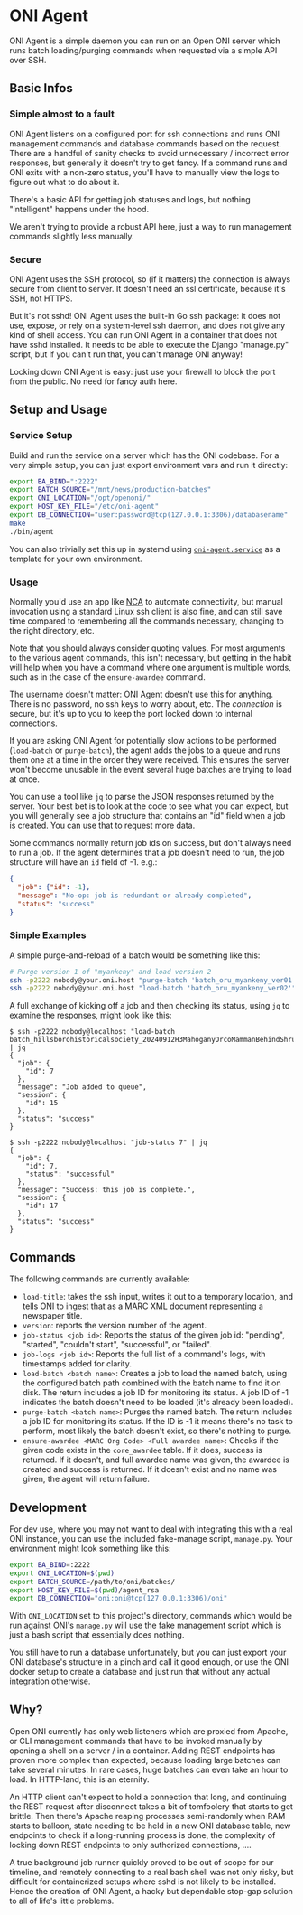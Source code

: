 # ONI Agent

ONI Agent is a simple daemon you can run on an Open ONI server which runs batch
loading/purging commands when requested via a simple API over SSH.

## Basic Infos

### Simple almost to a fault

ONI Agent listens on a configured port for ssh connections and runs ONI
management commands and database commands based on the request. There are a
handful of sanity checks to avoid unnecessary / incorrect error responses, but
generally it doesn't try to get fancy. If a command runs and ONI exits with a
non-zero status, you'll have to manually view the logs to figure out what to do
about it.

There's a basic API for getting job statuses and logs, but nothing
"intelligent" happens under the hood.

We aren't trying to provide a robust API here, just a way to run management
commands slightly less manually.

### Secure

ONI Agent uses the SSH protocol, so (if it matters) the connection is always
secure from client to server. It doesn't need an ssl certificate, because it's
SSH, not HTTPS.

But it's not sshd! ONI Agent uses the built-in Go ssh package: it does not use,
expose, or rely on a system-level ssh daemon, and does not give any kind of
shell access. You can run ONI Agent in a container that does not have sshd
installed. It needs to be able to execute the Django "manage.py" script, but
if you can't run that, you can't manage ONI anyway!

Locking down ONI Agent is easy: just use your firewall to block the port from
the public. No need for fancy auth here.

## Setup and Usage

### Service Setup

Build and run the service on a server which has the ONI codebase. For a very
simple setup, you can just export environment vars and run it directly:

```bash
export BA_BIND=":2222"
export BATCH_SOURCE="/mnt/news/production-batches"
export ONI_LOCATION="/opt/openoni/"
export HOST_KEY_FILE="/etc/oni-agent"
export DB_CONNECTION="user:password@tcp(127.0.0.1:3306)/databasename"
make
./bin/agent
```

You can also trivially set this up in systemd using
[`oni-agent.service`](oni-agent.service) as a template for your own
environment.

### Usage

Normally you'd use an app like [NCA][nca] to automate connectivity, but manual
invocation using a standard Linux ssh client is also fine, and can still save
time compared to remembering all the commands necessary, changing to the right
directory, etc.

Note that you should always consider quoting values. For most arguments to the
various agent commands, this isn't necessary, but getting in the habit will
help when you have a command where one argument is multiple words, such as in
the case of the `ensure-awardee` command.

The username doesn't matter: ONI Agent doesn't use this for anything. There is
no password, no ssh keys to worry about, etc. The *connection* is secure, but
it's up to you to keep the port locked down to internal connections.

If you are asking ONI Agent for potentially slow actions to be performed
(`load-batch` or `purge-batch`), the agent adds the jobs to a queue and runs
them one at a time in the order they were received. This ensures the server
won't become unusable in the event several huge batches are trying to load at
once.

You can use a tool like `jq` to parse the JSON responses returned by the
server. Your best bet is to look at the code to see what you can expect, but
you will generally see a job structure that contains an "id" field when a job
is created. You can use that to request more data.

Some commands normally return job ids on success, but don't always need to run
a job. If the agent determines that a job doesn't need to run, the job
structure will have an `id` field of -1. e.g.:

```json
{
  "job": {"id": -1},
  "message": "No-op: job is redundant or already completed",
  "status": "success"
}
```

[nca]: <https://github.com/uoregon-libraries/newspaper-curation-app>

### Simple Examples

A simple purge-and-reload of a batch would be something like this:

```bash
# Purge version 1 of "myankeny" and load version 2
ssh -p2222 nobody@your.oni.host "purge-batch 'batch_oru_myankeny_ver01'"
ssh -p2222 nobody@your.oni.host "load-batch 'batch_oru_myankeny_ver02'"
```

A full exchange of kicking off a job and then checking its status, using `jq`
to examine the responses, might look like this:

```
$ ssh -p2222 nobody@localhost "load-batch batch_hillsborohistoricalsociety_20240912H3MahoganyOrcoMammanBehindShrubs_ver01" | jq
{
  "job": {
    "id": 7
  },
  "message": "Job added to queue",
  "session": {
    "id": 15
  },
  "status": "success"
}

$ ssh -p2222 nobody@localhost "job-status 7" | jq
{
  "job": {
    "id": 7,
    "status": "successful"
  },
  "message": "Success: this job is complete.",
  "session": {
    "id": 17
  },
  "status": "success"
}
```

## Commands

The following commands are currently available:

- `load-title`: takes the ssh input, writes it out to a temporary location, and
  tells ONI to ingest that as a MARC XML document representing a newspaper
  title.
- `version`: reports the version number of the agent.
- `job-status <job id>`: Reports the status of the given job id: "pending",
  "started", "couldn't start", "successful", or "failed".
- `job-logs <job id>`: Reports the full list of a command's logs, with
  timestamps added for clarity.
- `load-batch <batch name>`: Creates a job to load the named batch, using the
  configured batch path combined with the batch name to find it on disk. The
  return includes a job ID for monitoring its status. A job ID of -1 indicates
  the batch doesn't need to be loaded (it's already been loaded).
- `purge-batch <batch name>`: Purges the named batch. The return includes a job
  ID for monitoring its status. If the ID is -1 it means there's no task to
  perform, most likely the batch doesn't exist, so there's nothing to purge.
- `ensure-awardee <MARC Org Code> <Full awardee name>`: Checks if the given
  code exists in the `core_awardee` table. If it does, success is returned. If
  it doesn't, and full awardee name was given, the awardee is created and
  success is returned. If it doesn't exist and no name was given, the agent
  will return failure.

## Development

For dev use, where you may not want to deal with integrating this with a real
ONI instance, you can use the included fake-manage script, `manage.py`. Your
environment might look something like this:

```bash
export BA_BIND=:2222
export ONI_LOCATION=$(pwd)
export BATCH_SOURCE=/path/to/oni/batches/
export HOST_KEY_FILE=$(pwd)/agent_rsa
export DB_CONNECTION="oni:oni@tcp(127.0.0.1:3306)/oni"
```

With `ONI_LOCATION` set to this project's directory, commands which would be
run against ONI's `manage.py` will use the fake management script which is just
a bash script that essentially does nothing.

You still have to run a database unfortunately, but you can just export your
ONI database's structure in a pinch and call it good enough, or use the ONI
docker setup to create a database and just run that without any actual
integration otherwise.

## Why?

Open ONI currently has only web listeners which are proxied from Apache, or CLI
management commands that have to be invoked manually by opening a shell on a
server / in a container. Adding REST endpoints has proven more complex than
expected, because loading large batches can take several minutes. In rare cases,
huge batches can even take an hour to load. In HTTP-land, this is an eternity.

An HTTP client can't expect to hold a connection that long, and continuing the
REST request after disconnect takes a bit of tomfoolery that starts to get
brittle. Then there's Apache reaping processes semi-randomly when RAM starts to
balloon, state needing to be held in a new ONI database table, new endpoints to
check if a long-running process is done, the complexity of locking down REST
endpoints to only authorized connections, ....

A true background job runner quickly proved to be out of scope for our
timeline, and remotely connecting to a real bash shell was not only risky, but
difficult for containerized setups where sshd is not likely to be installed.
Hence the creation of ONI Agent, a hacky but dependable stop-gap solution to
all of life's little problems.
